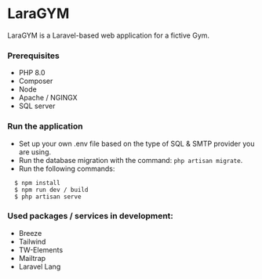 # LaraGYM
LaraGYM is a Laravel-based web application for a fictive Gym.

### Prerequisites
 - PHP 8.0
 - Composer
 - Node
 - Apache / NGINGX
 - SQL server

### Run the application
 - Set up your own .env file based on the type of SQL & SMTP provider you are using.
 - Run the database migration with the command: `php artisan migrate`.
 - Run the following commands:
  ```
    $ npm install
    $ npm run dev / build
    $ php artisan serve
  ```

### Used packages / services in development:
 - Breeze
 - Tailwind
 - TW-Elements
 - Mailtrap
 - Laravel Lang